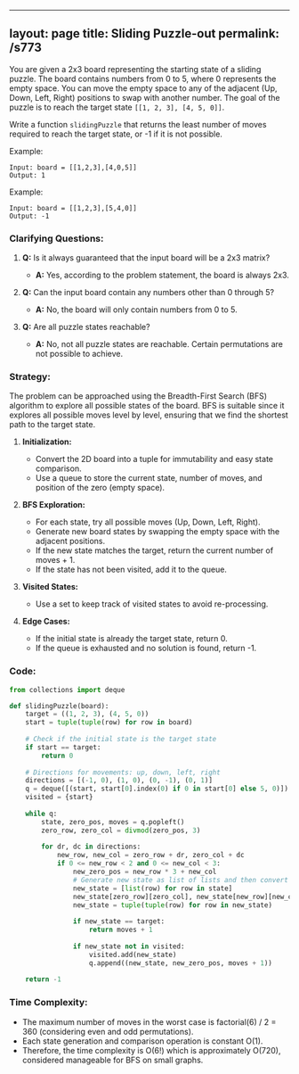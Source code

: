 
---
layout: page
title:  Sliding Puzzle-out
permalink: /s773
---
You are given a 2x3 board representing the starting state of a sliding puzzle. The board contains numbers from 0 to 5, where 0 represents the empty space. You can move the empty space to any of the adjacent (Up, Down, Left, Right) positions to swap with another number. The goal of the puzzle is to reach the target state `[[1, 2, 3], [4, 5, 0]]`.

Write a function `slidingPuzzle` that returns the least number of moves required to reach the target state, or -1 if it is not possible.

Example:
```
Input: board = [[1,2,3],[4,0,5]]
Output: 1
```

Example:
```
Input: board = [[1,2,3],[5,4,0]]
Output: -1
```

### Clarifying Questions:
1. **Q:** Is it always guaranteed that the input board will be a 2x3 matrix?
   - **A:** Yes, according to the problem statement, the board is always 2x3.

2. **Q:** Can the input board contain any numbers other than 0 through 5?
   - **A:** No, the board will only contain numbers from 0 to 5.

3. **Q:** Are all puzzle states reachable?
   - **A:** No, not all puzzle states are reachable. Certain permutations are not possible to achieve.

### Strategy:
The problem can be approached using the Breadth-First Search (BFS) algorithm to explore all possible states of the board. BFS is suitable since it explores all possible moves level by level, ensuring that we find the shortest path to the target state.

1. **Initialization:**
   - Convert the 2D board into a tuple for immutability and easy state comparison.
   - Use a queue to store the current state, number of moves, and position of the zero (empty space).

2. **BFS Exploration:**
   - For each state, try all possible moves (Up, Down, Left, Right).
   - Generate new board states by swapping the empty space with the adjacent positions.
   - If the new state matches the target, return the current number of moves + 1.
   - If the state has not been visited, add it to the queue.

3. **Visited States:**
   - Use a set to keep track of visited states to avoid re-processing.

4. **Edge Cases:**
   - If the initial state is already the target state, return 0.
   - If the queue is exhausted and no solution is found, return -1.

### Code:
```python
from collections import deque

def slidingPuzzle(board):
    target = ((1, 2, 3), (4, 5, 0))
    start = tuple(tuple(row) for row in board)
    
    # Check if the initial state is the target state
    if start == target:
        return 0
    
    # Directions for movements: up, down, left, right
    directions = [(-1, 0), (1, 0), (0, -1), (0, 1)]
    q = deque([(start, start[0].index(0) if 0 in start[0] else 5, 0)]) # state, pos, moves
    visited = {start}
    
    while q:
        state, zero_pos, moves = q.popleft()
        zero_row, zero_col = divmod(zero_pos, 3)
        
        for dr, dc in directions:
            new_row, new_col = zero_row + dr, zero_col + dc
            if 0 <= new_row < 2 and 0 <= new_col < 3:
                new_zero_pos = new_row * 3 + new_col
                # Generate new state as list of lists and then convert to tuple
                new_state = [list(row) for row in state]
                new_state[zero_row][zero_col], new_state[new_row][new_col] = new_state[new_row][new_col], new_state[zero_row][zero_col]
                new_state = tuple(tuple(row) for row in new_state)
                
                if new_state == target:
                    return moves + 1
                
                if new_state not in visited:
                    visited.add(new_state)
                    q.append((new_state, new_zero_pos, moves + 1))
    
    return -1
```

### Time Complexity:
- The maximum number of moves in the worst case is factorial(6) / 2 = 360 (considering even and odd permutations).
- Each state generation and comparison operation is constant O(1).
- Therefore, the time complexity is O(6!) which is approximately O(720), considered manageable for BFS on small graphs.